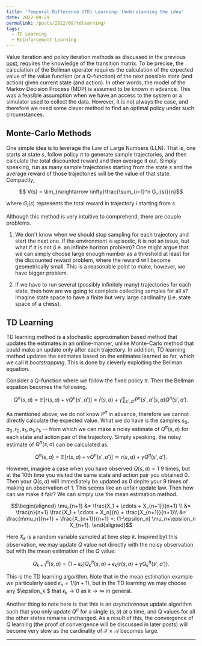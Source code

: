```yaml
---
title: 'Temporal Difference (TD) Learning: Understanding the idea'
date: 2022-09-29
permalink: /posts/2022/09/tdlearning/
tags:
  - TD Learning
  - Reinforcement Learning
---
```


Value iteration and policy iteration methods as discussed in the previous [post](https://mnjnsng.github.io/posts/2022/09/vipi/), requires the knowledge of the transition matrix. To be precise, the calculation of the Bellman operator requires the calculation of the expected value of the value function (or a Q-function) of the next possible state (and action) given current state (and action). In other words, the model of the Markov Decision Process (MDP) is assumed to be known in advance. This was a feasible assumption when we have an access to the system or a simulator used to collect the data. However, it is not always the case, and therefore we need some clever method to find an optimal policy under such circumstances.

## Monte-Carlo Methods

One simple idea is to leverage the Law of Large Numbers (LLN). That is, one starts at state $s$, follow policy $\pi$ to generate sample trajectories, and then calculate the total discounted reward and then average it out. Simply speaking, run as many sample trajectories starting from the state $s$ and the average reward of those trajectories will be the value of that state. Compactly,

$$ V(s) = \lim_{n\rightarrow \infty}\frac{\sum_{i=1}^n G_i(s)}{n}$$

where $G_i(s)$ represents the total reward in trajectory $i$ starting from $s$.

Although this method is very intuitive to comprehend, there are couple problems.

1. We don't know when we should stop sampling for each trajectory and start the next one. If the environment is episodic, it is not an issue, but what if it is not (i.e. an infinite horizon problem)? One might argue that we can simply choose large enough number as a threshold at least for the discounted reward problem, where the reward will become geometrically small. This is a reasonable point to make, however, we have bigger problem.

2. If we have to run several (possibly infinitely many) trajectories for each state, then how are we going to complete collecting samples for all $s$? Imagine state space to have a finite but very large cardinality (i.e. state space of a chess).

## TD Learning

TD learning method is a stochastic approximation based method that updates the estimates in an online-manner, unlike Monte-Carlo method that could make an update only after each trajectory. In addition, TD learning method updates the estimates based on the estimates learned so far, which we call it *bootstrapping*. This is done by cleverly exploiting the Bellman equation.

Consider a Q-function where we follow the fixed policy $\pi$. Then the Bellman equation becomes the following.

$$Q^\pi (s,a) = \mathbb{E}[r(s,a) + \gamma Q^\pi(s',a')] = \bar{r}(s,a) + \gamma \sum_{s',a'} P^\pi(s',a'\vert s,a)Q^\pi(s',a').$$

As mentioned above, we do not know $P^\pi$ in advance, therefore we cannot directly calculate the expected value. What we do have is the samples $s_0, a_0, r_0, s_1, a_1, r_1, \cdots$ from which we can make a noisy estimate of $Q^\pi(s,a)$ for each state and action pair of the trajectory. Simply speaking, the noisy estimate of $Q^\pi(s,a)$ can be calculated as:

$$Q^\pi (s,a) = \mathbb{E}[r(s,a) + \gamma Q^\pi(s',a')] \simeq r(s,a) + \gamma Q^\pi(s',a').$$

However, imagine a case when you have observed $Q(s,a)=1$ 9 times, but at the 10th time you visited the same state and action pair you obtained $0$. Then your $Q(s,a)$ will immediately be updated as $0$ depite your 9 times of making an observation of $1$. This seems like an unfair update law. Then how can we make it fair? We can simply use the mean estimation method.

$$\begin{aligned}
\mu_{n+1} &= \frac{X_1 + \cdots + X_{n+1}}{n+1}  \\
&=  \frac{n}{n+1} \frac{X_1 + \cdots + X_n}{n} + \frac{X_{n+1}}{n+1}\\
&=  \frac{n\mu_n}{n+1} + \frac{X_{n+1}}{n+1} =: (1-\epsilon_n) \mu_n+\epsilon_n X_{n+1}.
\end{aligned}$$

Here $X_k$ is a random variable sampled at time step $k$. Inspired byt this observation, we may update $Q$ value not directly with the noisy observation but with the mean estimation of the $Q$ value:

$$Q_{k+1}^\pi (s,a) = (1-\epsilon_k)Q_k^\pi(s,a) + \epsilon_k(r(s,a) + \gamma Q_k^\pi(s',a')).$$

This is the TD learning algorithm. Note that in the mean estimation example we particularly used $\epsilon_n = 1/(n+1)$, but in the TD learning we may choose any $\epsilon_k $ that  $\epsilon_k \rightarrow 0$ as $k\rightarrow \infty$ in general.

Another thing to note here is that this is an *asynchronous* update algorithm such that you only update $Q^\pi$ for a single $(s,a)$ at a time, and Q values for all the other states remains unchanged. As a result of this, the convergence of $Q$ learning (the proof of convergence will be discussed in later posts) will become very slow as the cardinality of $\mathcal{S} \times \mathcal{A}$ becomes large.

------
